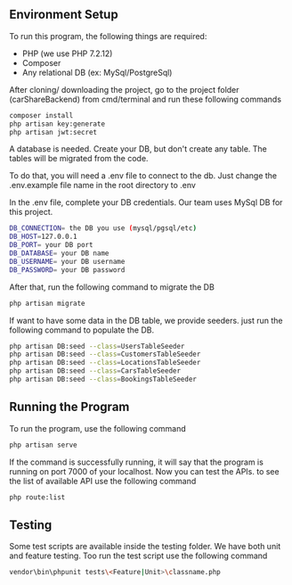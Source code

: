 ## Environment Setup

To run this program, the following things are required:
- PHP (we use PHP 7.2.12)
- Composer
- Any relational DB (ex: MySql/PostgreSql)

After cloning/ downloading the project, go to the project folder (carShareBackend) from cmd/terminal and run these following commands


```bash
composer install
php artisan key:generate
php artisan jwt:secret
```

A database is needed. Create your DB, but don't create any table. The tables will be migrated from the code. 

To do that, you will need a .env file to connect to the db. Just change the .env.example file name in the root directory to .env

In the .env file, complete your DB credentials. Our team uses MySql DB for this project.

```bash
DB_CONNECTION= the DB you use (mysql/pgsql/etc)
DB_HOST=127.0.0.1
DB_PORT= your DB port
DB_DATABASE= your DB name
DB_USERNAME= your DB username
DB_PASSWORD= your DB password
```

After that, run the following command to migrate the DB

```bash
php artisan migrate
```

If want to have some data in the DB table, we provide seeders. just run the following command to populate the DB.

```bash
php artisan DB:seed --class=UsersTableSeeder
php artisan DB:seed --class=CustomersTableSeeder
php artisan DB:seed --class=LocationsTableSeeder
php artisan DB:seed --class=CarsTableSeeder
php artisan DB:seed --class=BookingsTableSeeder
```

## Running the Program
To run the program, use the following command

```bash
php artisan serve
```

If the command is successfully running, it will say that the program is running on port 7000 of your localhost. Now you can test the APIs. to see the list of available API use the following command

```bash
php route:list
```

## Testing
Some test scripts are available inside the testing folder. We have both unit and feature testing. Too run the test script use the following command

```bash
vendor\bin\phpunit tests\<Feature|Unit>\classname.php
```

